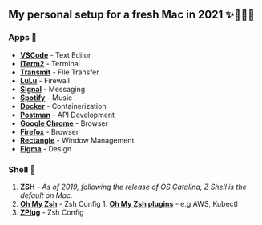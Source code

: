 ## My personal setup for a fresh Mac in 2021 ✨👩🏽‍💻

### Apps 🧩
- **[VSCode](https://code.visualstudio.com/Download)** - Text Editor
- **[iTerm2](https://iterm2.com/index.html)** - Terminal
- **[Transmit](https://panic.com/transmit/)** - File Transfer
- **[LuLu](https://objective-see.com/products/lulu.html)** - Firewall
- **[Signal](https://signal.org/en/download/)** - Messaging
- **[Spotify](https://www.spotify.com/us/download/mac/)** - Music
- **[Docker](https://docs.docker.com/get-docker/)** - Containerization
- **[Postman](https://www.postman.com/downloads/)** - API Development
- **[Google Chrome](https://www.google.com/chrome/)** - Browser
- **[Firefox](mozilla.org/en-US/firefox/new/)** - Browser
- **[Rectangle](https://rectangleapp.com/)** - Window Management
- **[Figma](https://www.figma.com/downloads/)** - Design

### Shell 🐚
1. **ZSH** - *As of 2019, following the release of OS Catalina, Z Shell is the default on Mac.*
  1. **[Oh My Zsh](https://ohmyz.sh/)** - Zsh Config
    1. **[Oh My Zsh plugins](https://github.com/ohmyzsh/ohmyzsh/tree/master/plugins)** - e.g AWS, Kubectl
  1. **[ZPlug](https://github.com/zplug/zplug)** - Zsh Config